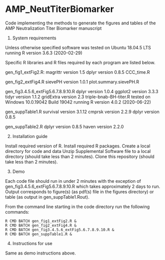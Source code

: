# AMP_NeutTiterBiomarker
Code implementing the methods to generate the figures and tables of the AMP Neutralization Titer Biomarker manuscript 

1. System requirements

  Unless otherwise specified software was tested on Ubuntu 18.04.5 LTS
  running R version 3.6.3 (2020-02-29)
  
  Specific R libraries and R files required by each program are listed below.

  gen_fig1_extFig2.R: 
    magrittr version 1.5
    dplyr version 0.8.5
    CCC_time.R

  gen_fig2_extFig4.R
    sievePH version 1.0.1
    plot.summary.sievePH.R
    
  gen_fig3.4.5.6_extFig5.6.7.8.9.10.R
    dplyr version 1.0.4
    ggplot2 version 3.3.3
    tidyr version 1.1.2
    gridExtra version 2.3
    triple-bnab-BH-titer.R
    tested on Windows 10.0.19042 Build 19042 running R version 4.0.2 (2020-06-22)

  gen_suppTable1.R
    survival version 3.1.12
    cmprsk version 2.2.9
    dplyr version 0.8.5

  gen_suppTable2.R
    dplyr version 0.8.5
    haven version 2.2.0

2. Installation guide
  
  Install required version of R. 
  Install required R packages.
  Create a local directory for code and data
  Unzip Supplemental Software file to a local directory (should take less than 2 minutes).
  Clone this repository (should take less than 2 minutes). 
  
3. Demo

  Each code file should run in under 2 minutes with the exception of gen_fig3.4.5.6_extFig5.6.7.8.9.10.R which 
  takes approximately 2 days to run.  Output corresponds to figure(s) (as pdf(s) file in the figures directory) or 
  table (as output in gen_suppTable1.Rout). 
  
  
  From the command line starting in the code directory run the following commands:

    R CMD BATCH gen_fig1_extFig2.R &
    R CMD BATCH gen_fig2_extFig4.R &
    R CMD BATCH gen_fig3.4.5.6_extFig5.6.7.8.9.10.R &
    R CMD BATCH gen_suppTable1.R &

4. Instructions for use

  Same as demo instructions above.
  
